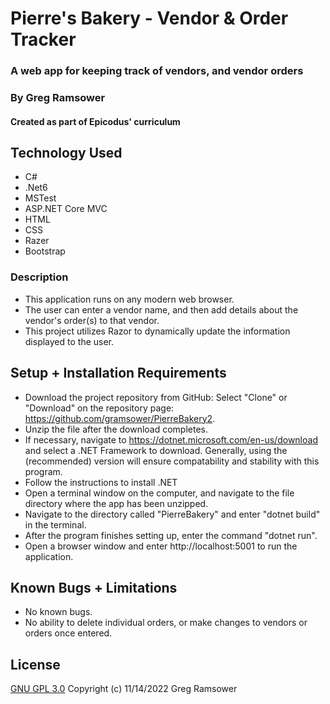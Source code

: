 # Pierre's Bakery - Vendor & Order Tracker

### A web app for keeping track of vendors, and vendor orders

### By Greg Ramsower

#### Created as part of Epicodus' curriculum

## Technology Used

* C#
* .Net6
* MSTest
* ASP.NET Core MVC
* HTML
* CSS
* Razer
* Bootstrap

### Description

* This application runs on any modern web browser.
* The user can enter a vendor name, and then add details about the vendor's order(s) to that vendor. 
* This project utilizes Razor to dynamically update the information displayed to the user.

## Setup + Installation Requirements

* Download the project repository from GitHub: Select "Clone" or "Download" on the repository page: https://github.com/gramsower/PierreBakery2.
* Unzip the file after the download completes.
* If necessary, navigate to https://dotnet.microsoft.com/en-us/download and select a .NET Framework to download. Generally, using the (recommended) version will ensure compatability and stability with this program.
* Follow the instructions to install .NET 
* Open a terminal window on the computer, and navigate to the file directory where the app has been unzipped.
* Navigate to the directory called "PierreBakery" and enter "dotnet build" in the terminal.
* After the program finishes setting up, enter the command "dotnet run". 
* Open a browser window and enter http://localhost:5001 to run the application.

## Known Bugs + Limitations 
* No known bugs.
* No ability to delete individual orders, or make changes to vendors or orders once entered.

## License
[GNU GPL 3.0](https://choosealicense.com/licenses/gpl-3.0/) Copyright (c) 11/14/2022 Greg Ramsower